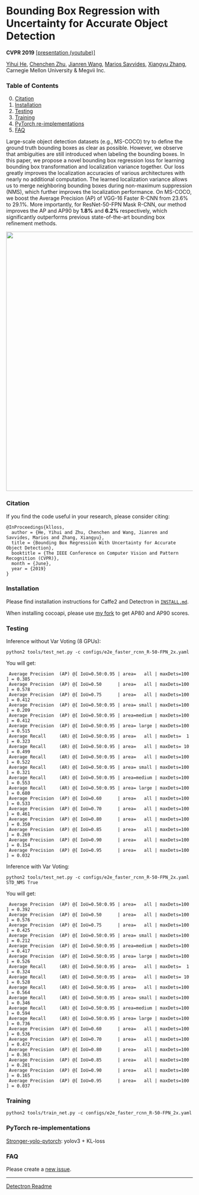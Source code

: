 # Bounding Box Regression with Uncertainty for Accurate Object Detection
**CVPR 2019**  [[presentation (youtube)]](https://www.youtube.com/watch?v=bcGtNdTzdkc)

[Yihui He](http://yihui-he.github.io/), [Chenchen Zhu](https://sites.google.com/andrew.cmu.edu/zcckernel), [Jianren Wang](https://scholar.google.com/citations?user=NL8MDkwAAAAJ&hl=en), [Marios Savvides](http://www.cmu-biometrics.org), [Xiangyu Zhang](https://scholar.google.com/citations?user=yuB-cfoAAAAJ&hl=en&oi=ao), Carnegie Mellon University & Megvii Inc.

### Table of Contents
0. [Citation](#citation)
0. [Installation](#installation)
0. [Testing](#testing)
0. [Training](#training)
0. [PyTorch re-implementations](#pytorch-re-implementations)
0. [FAQ](#faq)

Large-scale object detection datasets (e.g., MS-COCO) try to define the ground truth bounding boxes as clear as possible. However, we observe that ambiguities are still introduced when labeling the bounding boxes. In this paper, we propose a novel bounding box regression loss for learning bounding box transformation and localization variance together. Our loss greatly improves the localization accuracies of various architectures with nearly no additional computation. The learned localization variance allows us to merge neighboring bounding boxes during non-maximum suppression (NMS), which further improves the localization performance. On MS-COCO, we boost the Average Precision (AP) of VGG-16 Faster R-CNN from 23.6% to 29.1%. More importantly, for ResNet-50-FPN Mask R-CNN, our method improves the AP and AP90 by **1.8%** and **6.2%** respectively, which significantly outperforms previous state-of-the-art bounding box refinement methods.

<div align="center">
  <img src="demo/output/softer.png" width="700px" />
</div>

### Citation
If you find the code useful in your research, please consider citing:

    @InProceedings{klloss,
      author = {He, Yihui and Zhu, Chenchen and Wang, Jianren and Savvides, Marios and Zhang, Xiangyu},
      title = {Bounding Box Regression With Uncertainty for Accurate Object Detection},
      booktitle = {The IEEE Conference on Computer Vision and Pattern Recognition (CVPR)},
      month = {June},
      year = {2019}
    }
    
### Installation  
Please find installation instructions for Caffe2 and Detectron in [`INSTALL.md`](INSTALL.md).

When installing cocoapi, please use [my fork](https://github.com/yihui-he/cocoapi) to get AP80 and AP90 scores.

### Testing
Inference without Var Voting (8 GPUs):
```
python2 tools/test_net.py -c configs/e2e_faster_rcnn_R-50-FPN_2x.yaml
```
You will get:
```
 Average Precision  (AP) @[ IoU=0.50:0.95 | area=   all | maxDets=100 ] = 0.385
 Average Precision  (AP) @[ IoU=0.50      | area=   all | maxDets=100 ] = 0.578
 Average Precision  (AP) @[ IoU=0.75      | area=   all | maxDets=100 ] = 0.412
 Average Precision  (AP) @[ IoU=0.50:0.95 | area= small | maxDets=100 ] = 0.209
 Average Precision  (AP) @[ IoU=0.50:0.95 | area=medium | maxDets=100 ] = 0.412
 Average Precision  (AP) @[ IoU=0.50:0.95 | area= large | maxDets=100 ] = 0.515
 Average Recall     (AR) @[ IoU=0.50:0.95 | area=   all | maxDets=  1 ] = 0.323
 Average Recall     (AR) @[ IoU=0.50:0.95 | area=   all | maxDets= 10 ] = 0.499
 Average Recall     (AR) @[ IoU=0.50:0.95 | area=   all | maxDets=100 ] = 0.522
 Average Recall     (AR) @[ IoU=0.50:0.95 | area= small | maxDets=100 ] = 0.321
 Average Recall     (AR) @[ IoU=0.50:0.95 | area=medium | maxDets=100 ] = 0.553
 Average Recall     (AR) @[ IoU=0.50:0.95 | area= large | maxDets=100 ] = 0.680
 Average Precision  (AP) @[ IoU=0.60      | area=   all | maxDets=100 ] = 0.533
 Average Precision  (AP) @[ IoU=0.70      | area=   all | maxDets=100 ] = 0.461
 Average Precision  (AP) @[ IoU=0.80      | area=   all | maxDets=100 ] = 0.350
 Average Precision  (AP) @[ IoU=0.85      | area=   all | maxDets=100 ] = 0.269
 Average Precision  (AP) @[ IoU=0.90      | area=   all | maxDets=100 ] = 0.154
 Average Precision  (AP) @[ IoU=0.95      | area=   all | maxDets=100 ] = 0.032
```
Inference with Var Voting:
```
python2 tools/test_net.py -c configs/e2e_faster_rcnn_R-50-FPN_2x.yaml STD_NMS True
```
You will get:
```
 Average Precision  (AP) @[ IoU=0.50:0.95 | area=   all | maxDets=100 ] = 0.392
 Average Precision  (AP) @[ IoU=0.50      | area=   all | maxDets=100 ] = 0.576
 Average Precision  (AP) @[ IoU=0.75      | area=   all | maxDets=100 ] = 0.425
 Average Precision  (AP) @[ IoU=0.50:0.95 | area= small | maxDets=100 ] = 0.212
 Average Precision  (AP) @[ IoU=0.50:0.95 | area=medium | maxDets=100 ] = 0.417
 Average Precision  (AP) @[ IoU=0.50:0.95 | area= large | maxDets=100 ] = 0.526
 Average Recall     (AR) @[ IoU=0.50:0.95 | area=   all | maxDets=  1 ] = 0.324
 Average Recall     (AR) @[ IoU=0.50:0.95 | area=   all | maxDets= 10 ] = 0.528
 Average Recall     (AR) @[ IoU=0.50:0.95 | area=   all | maxDets=100 ] = 0.564
 Average Recall     (AR) @[ IoU=0.50:0.95 | area= small | maxDets=100 ] = 0.346
 Average Recall     (AR) @[ IoU=0.50:0.95 | area=medium | maxDets=100 ] = 0.594
 Average Recall     (AR) @[ IoU=0.50:0.95 | area= large | maxDets=100 ] = 0.736
 Average Precision  (AP) @[ IoU=0.60      | area=   all | maxDets=100 ] = 0.536
 Average Precision  (AP) @[ IoU=0.70      | area=   all | maxDets=100 ] = 0.472
 Average Precision  (AP) @[ IoU=0.80      | area=   all | maxDets=100 ] = 0.363
 Average Precision  (AP) @[ IoU=0.85      | area=   all | maxDets=100 ] = 0.281
 Average Precision  (AP) @[ IoU=0.90      | area=   all | maxDets=100 ] = 0.165
 Average Precision  (AP) @[ IoU=0.95      | area=   all | maxDets=100 ] = 0.037
```

### Training
```
python2 tools/train_net.py -c configs/e2e_faster_rcnn_R-50-FPN_2x.yaml
```

### PyTorch re-implementations
[Stronger-yolo-pytorch](https://github.com/yihui-he/Stronger-yolo-pytorch): yolov3 + KL-loss

### FAQ
Please create a [new issue](https://github.com/yihui-he/KL-Loss/issues/new).

-------------------------------------------

[Detectron Readme](https://github.com/facebookresearch/Detectron)

